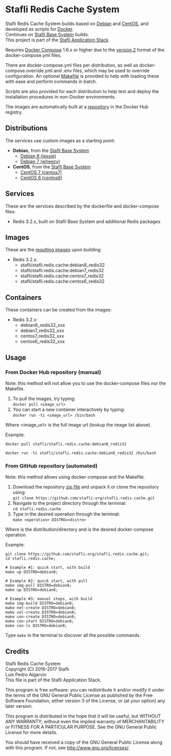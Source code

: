 # Stafli Redis Cache System
Stafli Redis Cache System builds based on [Debian](https://www.debian.org/) and [CentOS](https://www.centos.org/), and developed as scripts for [Docker](https://www.docker.com/).  
Continues on [Stafli Base System](https://github.com/stafli-org/stafli.base.system) builds.  
This project is part of the [Stafli Application Stack](https://github.com/stafli-org/).

Requires [Docker Compose](https://docs.docker.com/compose/) 1.6.x or higher due to the [version 2](https://docs.docker.com/compose/compose-file/#versioning) format of the docker-compose.yml files.

There are docker-compose.yml files per distribution, as well as docker-compose.override.yml and .env files, which may be used to override configuration.
An optional [Makefile](../../tree/master/Makefile) is provided to help with loading these with ease and perform commands in batch.

Scripts are also provided for each distribution to help test and deploy the installation procedures in non-Docker environments.

The images are automatically built at a [repository](https://hub.docker.com/r/stafli/stafli.redis.cache) in the Docker Hub registry.

## Distributions
The services use custom images as a starting point:
- __Debian__, from the [Stafli Base System](https://github.com/stafli-org/stafli.base.system)
  - [Debian 8 (jessie)](../../tree/master/debian8)
  - [Debian 7 (wheezy)](../../tree/master/debian7)
- __CentOS__, from the [Stafli Base System](https://github.com/stafli-org/stafli.base.system)
  - [CentOS 7 (centos7)](../../tree/master/centos7)
  - [CentOS 6 (centos6)](../../tree/master/centos6)

## Services
These are the services described by the dockerfile and docker-compose files:
- Redis 3.2.x, built on Stafli Base System and additional Redis packages

## Images
These are the [resulting images](https://hub.docker.com/r/stafli/stafli.redis.cache/tags/) upon building:
- Redis 3.2.x:
  - stafli/stafli.redis.cache:debian8_redis32
  - stafli/stafli.redis.cache:debian7_redis32
  - stafli/stafli.redis.cache:centos7_redis32
  - stafli/stafli.redis.cache:centos6_redis32

## Containers
These containers can be created from the images:
- Redis 3.2.x:
  - debian8_redis32_xxx
  - debian7_redis32_xxx
  - centos7_redis32_xxx
  - centos6_redis32_xxx

## Usage

### From Docker Hub repository (manual)

Note: this method will not allow you to use the docker-compose files nor the Makefile.

1. To pull the images, try typing:  
`docker pull <image_url>`
2. You can start a new container interactively by typing:  
`docker run -ti <image_url> /bin/bash`

Where <image_url> is the full image url (lookup the image list above).

Example:
```
docker pull stafli/stafli.redis.cache:debian8_redis32

docker run -ti stafli/stafli.redis.cache:debian8_redis32 /bin/bash
```

### From GitHub repository (automated)

Note: this method allows using docker-compose and the Makefile.

1. Download the repository [zip file](https://github.com/stafli-org/stafli.redis.cache/archive/master.zip) and unpack it or clone the repository using:  
`git clone https://github.com/stafli-org/stafli.redis.cache.git`
2. Navigate to the project directory through the terminal:  
`cd stafli.redis.cache`
3. Type in the desired operation through the terminal:  
`make <operation> DISTRO=<distro>`

Where <distro> is the distribution/directory and <operation> is the desired docker-compose operation.

Example:
```
git clone https://github.com/stafli-org/stafli.redis.cache.git;
cd stafli.redis.cache;

# Example #1: quick start, with build
make up DISTRO=debian8;

# Example #2: quick start, with pull
make img-pull DISTRO=debian8;
make up DISTRO=debian8;

# Example #3: manual steps, with build
make img-build DISTRO=debian8;
make net-create DISTRO=debian8;
make vol-create DISTRO=debian8;
make con-create DISTRO=debian8;
make con-start DISTRO=debian8;
make con-ls DISTRO=debian8;
```

Type `make` in the terminal to discover all the possible commands.

## Credits
Stafli Redis Cache System  
Copyright (C) 2016-2017 Stafli  
Luís Pedro Algarvio  
This file is part of the Stafli Application Stack.

This program is free software: you can redistribute it and/or modify
it under the terms of the GNU General Public License as published by
the Free Software Foundation, either version 3 of the License, or
(at your option) any later version.

This program is distributed in the hope that it will be useful,
but WITHOUT ANY WARRANTY; without even the implied warranty of
MERCHANTABILITY or FITNESS FOR A PARTICULAR PURPOSE.  See the
GNU General Public License for more details.

You should have received a copy of the GNU General Public License
along with this program.  If not, see <http://www.gnu.org/licenses/>.
